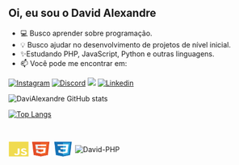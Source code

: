 ## Oi, eu sou o David Alexandre

- 💻 Busco aprender sobre programação.
- 💡 Busco ajudar no desenvolvimento de projetos de nível inicial.
- ✨Estudando PHP, JavaScript, Python e outras linguagens.
- 📫 Você pode me encontrar em:

[![Instagram](https://img.shields.io/badge/Instagram-E4405F?style=for-the-badge&logo=instagram&logoColor=white
)](https://instagram.com/dvx.alexandre_)
[![Discord](https://img.shields.io/badge/Discord-7289DA?style=for-the-badge&logo=discord&logoColor=white)](https://discord.com/channels/@me)
<a href = "mailto:davidalexandretrabalho@gmail.com"><img src="https://img.shields.io/badge/-Gmail-%23333?style=for-the-badge&logo=gmail&logoColor=white" target="_blank"></a>
[![Linkedin](https://img.shields.io/badge/LinkedIn-0077B5?style=for-the-badge&logo=linkedin&logoColor=white)](https://www.linkedin.com/in/david-alexandre-77361325b/)

![DaviAlexandre GitHub stats](https://github-readme-stats.vercel.app/api?username=Davidalexandreamaral&show_icons=true&theme=dracula)


[![Top Langs](https://github-readme-stats.vercel.app/api/top-langs/?username=Davidalexandreamaral&how_icons=true&theme=dracula&layout=compact)](https://github.com/anuraghazra/github-readme-stats)


##

<div style="display: inline_block"><br>
  <img align="center" alt="David-Js" height="30" width="40" src="https://raw.githubusercontent.com/devicons/devicon/master/icons/javascript/javascript-plain.svg"/>
<img align="center" alt="David-HTML" height="30" width="40" src="https://raw.githubusercontent.com/devicons/devicon/master/icons/html5/html5-original.svg">
  <img align="center" alt="David-CSS" height="30" width="40" src="https://raw.githubusercontent.com/devicons/devicon/master/icons/css3/css3-original.svg">
  <img align="center" alt="David-PHP" height="30" width="40" src="https://cdn.jsdelivr.net/gh/devicons/devicon/icons/php/php-plain.svg">
</div>

